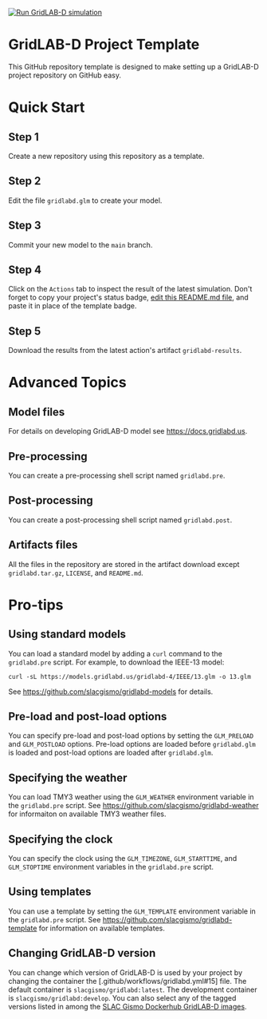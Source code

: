 [![Run GridLAB-D simulation](https://github.com/dchassin/.gridlabd-project/actions/workflows/gridlabd.yml/badge.svg)](https://github.com/dchassin/.gridlabd-project/actions/workflows/gridlabd.yml)

# GridLAB-D Project Template

This GitHub repository template is designed to make setting up a GridLAB-D project repository on GitHub easy.

# Quick Start

## Step 1

Create a new repository using this repository as a template.

## Step 2

Edit the file `gridlabd.glm` to create your model.

## Step 3

Commit your new model to the `main` branch.

## Step 4

Click on the `Actions` tab to inspect the result of the latest simulation.  Don't forget to copy your project's status badge, [edit this README.md file](README.md), and paste it in place of the template badge.

## Step 5

Download the results from the latest action's artifact `gridlabd-results`.

# Advanced Topics

## Model files

For details on developing GridLAB-D model see https://docs.gridlabd.us.

## Pre-processing

You can create a pre-processing shell script named `gridlabd.pre`.

## Post-processing

You can create a post-processing shell script named `gridlabd.post`.

## Artifacts files

All the files in the repository are stored in the artifact download except `gridlabd.tar.gz`, `LICENSE`, and `README.md`.

# Pro-tips

## Using standard models

You can load a standard model by adding a `curl` command to the `gridlabd.pre` script. For example, to download the IEEE-13 model:

~~~
curl -sL https://models.gridlabd.us/gridlabd-4/IEEE/13.glm -o 13.glm
~~~

See https://github.com/slacgismo/gridlabd-models for details.

## Pre-load and post-load options

You can specify pre-load and post-load options by setting the `GLM_PRELOAD` and `GLM_POSTLOAD` options. Pre-load options are loaded before `gridlabd.glm` is loaded and post-load options are loaded after `gridlabd.glm`.

## Specifying the weather

You can load TMY3 weather using the `GLM_WEATHER` environment variable in the `gridlabd.pre` script. See https://github.com/slacgismo/gridlabd-weather for informaiton on available TMY3 weather files.

## Specifying the clock

You can specify the clock using the `GLM_TIMEZONE`, `GLM_STARTTIME`, and `GLM_STOPTIME` environment variables in the `gridlabd.pre` script.

## Using templates

You can use a template by setting the `GLM_TEMPLATE` environment variable in the `gridlabd.pre` script.  See https://github.com/slacgismo/gridlabd-template for information on available templates.

## Changing GridLAB-D version

You can change which version of GridLAB-D is used by your project by changing the container the [.github/workflows/gridlabd.yml#15] file. The default container is `slacgismo/gridlabd:latest`.  The development container is `slacgismo/gridlabd:develop`.  You can also select any of the tagged versions listed in among the [SLAC Gismo Dockerhub GridLAB-D images](https://hub.docker.com/repository/docker/slacgismo/gridlabd).
